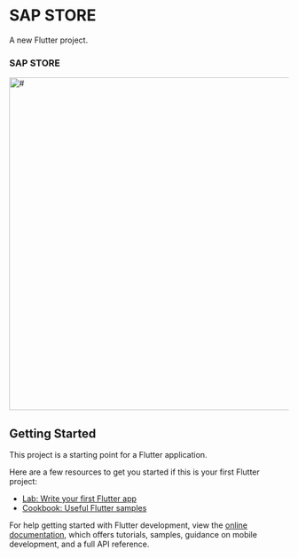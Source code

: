 # SAP STORE

A new Flutter project.
<div>
<h3>SAP STORE</h3>
<img src="github_/video6280627850575875400.gif" alt="#" height="600px" />
</div>

## Getting Started

This project is a starting point for a Flutter application.

Here are a few resources to get you started if this is your first Flutter project:

- [Lab: Write your first Flutter app](https://docs.flutter.dev/get-started/codelab)
- [Cookbook: Useful Flutter samples](https://docs.flutter.dev/cookbook)

For help getting started with Flutter development, view the
[online documentation](https://docs.flutter.dev/), which offers tutorials,
samples, guidance on mobile development, and a full API reference.
